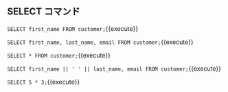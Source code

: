 ## SELECT コマンド

`SELECT first_name FROM customer;`{{execute}}

`SELECT
  first_name,
  last_name,
  email
FROM
  customer;`{{execute}}

`SELECT * FROM customer;`{{execute}}

`SELECT
  first_name || ' ' || last_name,
  email
FROM
  customer;`{{execute}}

`SELECT 5 * 3;`{{execute}}
